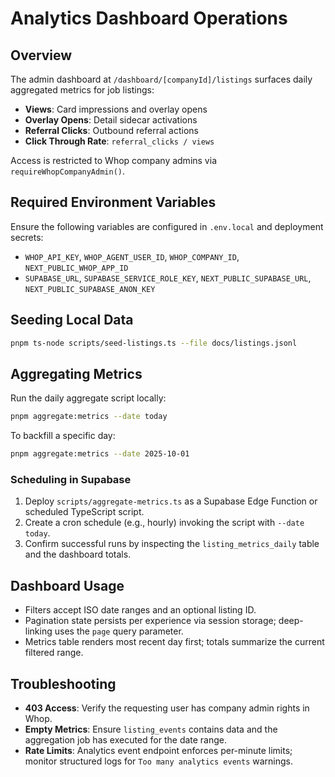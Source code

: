 # Analytics Dashboard Operations

## Overview

The admin dashboard at `/dashboard/[companyId]/listings` surfaces daily aggregated metrics for job listings:

- **Views**: Card impressions and overlay opens
- **Overlay Opens**: Detail sidecar activations
- **Referral Clicks**: Outbound referral actions
- **Click Through Rate**: `referral_clicks / views`

Access is restricted to Whop company admins via `requireWhopCompanyAdmin()`.

## Required Environment Variables

Ensure the following variables are configured in `.env.local` and deployment secrets:

- `WHOP_API_KEY`, `WHOP_AGENT_USER_ID`, `WHOP_COMPANY_ID`, `NEXT_PUBLIC_WHOP_APP_ID`
- `SUPABASE_URL`, `SUPABASE_SERVICE_ROLE_KEY`, `NEXT_PUBLIC_SUPABASE_URL`, `NEXT_PUBLIC_SUPABASE_ANON_KEY`

## Seeding Local Data

```bash
pnpm ts-node scripts/seed-listings.ts --file docs/listings.jsonl
```

## Aggregating Metrics

Run the daily aggregate script locally:

```bash
pnpm aggregate:metrics --date today
```

To backfill a specific day:

```bash
pnpm aggregate:metrics --date 2025-10-01
```

### Scheduling in Supabase

1. Deploy `scripts/aggregate-metrics.ts` as a Supabase Edge Function or scheduled TypeScript script.
2. Create a cron schedule (e.g., hourly) invoking the script with `--date today`.
3. Confirm successful runs by inspecting the `listing_metrics_daily` table and the dashboard totals.

## Dashboard Usage

- Filters accept ISO date ranges and an optional listing ID.
- Pagination state persists per experience via session storage; deep-linking uses the `page` query parameter.
- Metrics table renders most recent day first; totals summarize the current filtered range.

## Troubleshooting

- **403 Access**: Verify the requesting user has company admin rights in Whop.
- **Empty Metrics**: Ensure `listing_events` contains data and the aggregation job has executed for the date range.
- **Rate Limits**: Analytics event endpoint enforces per-minute limits; monitor structured logs for `Too many analytics events` warnings.
